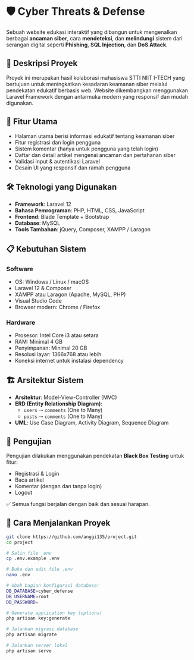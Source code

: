 # 🛡️ Cyber Threats & Defense

Sebuah website edukasi interaktif yang dibangun untuk mengenalkan berbagai **ancaman siber**, cara **mendeteksi**, dan **melindungi** sistem dari serangan digital seperti **Phishing**, **SQL Injection**, dan **DoS Attack**.

## 📌 Deskripsi Proyek

Proyek ini merupakan hasil kolaborasi mahasiswa STTI NIIT I-TECH yang bertujuan untuk meningkatkan kesadaran keamanan siber melalui pendekatan edukatif berbasis web. Website dikembangkan menggunakan Laravel Framework dengan antarmuka modern yang responsif dan mudah digunakan.

## 🧩 Fitur Utama

- Halaman utama berisi informasi edukatif tentang keamanan siber
- Fitur registrasi dan login pengguna
- Sistem komentar (hanya untuk pengguna yang telah login)
- Daftar dan detail artikel mengenai ancaman dan pertahanan siber
- Validasi input & autentikasi Laravel
- Desain UI yang responsif dan ramah pengguna

## 🛠️ Teknologi yang Digunakan

- **Framework**: Laravel 12
- **Bahasa Pemrograman**: PHP, HTML, CSS, JavaScript
- **Frontend**: Blade Template + Bootstrap
- **Database**: MySQL
- **Tools Tambahan**: jQuery, Composer, XAMPP / Laragon

## 📋 Kebutuhan Sistem

### Software
- OS: Windows / Linux / macOS
- Laravel 12 & Composer
- XAMPP atau Laragon (Apache, MySQL, PHP)
- Visual Studio Code
- Browser modern: Chrome / Firefox

### Hardware
- Prosesor: Intel Core i3 atau setara
- RAM: Minimal 4 GB
- Penyimpanan: Minimal 20 GB
- Resolusi layar: 1366x768 atau lebih
- Koneksi internet untuk instalasi dependency

## 🏗️ Arsitektur Sistem

- **Arsitektur**: Model-View-Controller (MVC)
- **ERD (Entity Relationship Diagram)**:
  - `users` ➝ `comments` (One to Many)
  - `posts` ➝ `comments` (One to Many)
- **UML**: Use Case Diagram, Activity Diagram, Sequence Diagram

## 🧪 Pengujian

Pengujian dilakukan menggunakan pendekatan **Black Box Testing** untuk fitur:
- Registrasi & Login
- Baca artikel
- Komentar (dengan dan tanpa login)
- Logout

✅ Semua fungsi berjalan dengan baik dan sesuai harapan.

## 🧠 Cara Menjalankan Proyek

```bash
git clone https://github.com/anggi135/project.git
cd project

# Salin file .env
cp .env.example .env

# Buka dan edit file .env
nano .env

# Ubah bagian konfigurasi database:
DB_DATABASE=cyber_defense
DB_USERNAME=root
DB_PASSWORD=

# Generate application key (options)
php artisan key:generate

# Jalankan migrasi database
php artisan migrate

# Jalankan server lokal
php artisan serve
